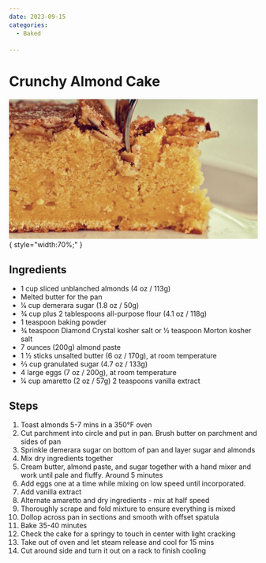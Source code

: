 ```yaml
---
date: 2023-09-15
categories:
  - Baked
  
---
```


# Crunchy Almond Cake
![crunchy_almond_cake.jpeg](../../images/crunchy_almond_cake.jpeg){ style="width:70%;" }


## Ingredients
* 1 cup sliced unblanched almonds (4 oz / 113g)
* Melted butter for the pan
* 1⁄4 cup demerara sugar (1.8 oz / 50g)
* 3⁄4 cup plus 2 tablespoons all-purpose flour (4.1 oz / 118g)
* 1 teaspoon baking powder
* 3⁄4 teaspoon Diamond Crystal kosher salt or 1⁄2 teaspoon Morton kosher salt
* 7 ounces (200g) almond paste
* 1 1⁄2 sticks unsalted butter (6 oz / 170g), at room temperature
* 2⁄3 cup granulated sugar (4.7 oz / 133g)
* 4 large eggs (7 oz / 200g), at room temperature
* 1⁄4 cup amaretto (2 oz / 57g) 2 teaspoons vanilla extract


## Steps
1. Toast almonds 5-7 mins in a 350°F oven
2. Cut parchment into circle and put in pan. Brush butter on parchment and sides of pan
3. Sprinkle demerara sugar on bottom of pan and layer sugar and almonds
4. Mix dry ingredients together
5. Cream butter, almond paste, and sugar together with a hand mixer and work until pale and fluffy. Around 5 minutes
6. Add eggs one at a time while mixing on low speed until incorporated.
7. Add vanilla extract
8. Alternate amaretto and dry ingredients - mix at half speed
9. Thoroughly scrape and fold mixture to ensure everything is mixed
10. Dollop across pan in sections and smooth with offset spatula 
11. Bake 35-40 minutes
12. Check the cake for a springy to touch in center with light cracking
13. Take out of oven and let steam release and cool for 15 mins 
14. Cut around side and turn it out on a rack to finish cooling

